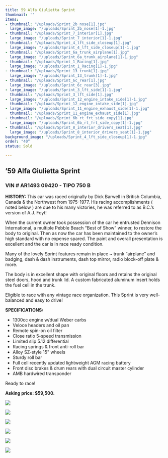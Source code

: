 ```yaml
---
title: 59 Alfa Giulietta Sprint
thumbnail: ''
items:
- thumbnail: "/uploads/Sprint_2b_nose[1].jpg"
  large_image: "/uploads/Sprint_2b_nose[1]-1.jpg"
- thumbnail: "/uploads/Sprint_7_interior[1].jpg"
  large_image: "/uploads/Sprint_7_interior[1]-1.jpg"
- thumbnail: "/uploads/Sprint_4_lft_side_closeup[1].jpg"
  large_image: "/uploads/Sprint_4_lft_side_closeup[1]-1.jpg"
- thumbnail: "/uploads/Sprint_6a_trunk_airplane[1].jpg"
  large_image: "/uploads/Sprint_6a_trunk_airplane[1]-1.jpg"
- thumbnail: "/uploads/Sprint_1_Racing[1].jpg"
  large_image: "/uploads/Sprint_1_Racing[1]-1.jpg"
- thumbnail: "/uploads/Sprint_13_trunk[1].jpg"
  large_image: "/uploads/Sprint_13_trunk[1]-1.jpg"
- thumbnail: "/uploads/Sprint_6c_rear[1].jpg"
  large_image: "/uploads/Sprint_6c_rear[3].jpg"
- large_image: "/uploads/Sprint_3_lft_side[1]-1.jpg"
  thumbnail: "/uploads/Sprint_3_lft_side[1].jpg"
- large_image: "/uploads/Sprint_12_engine_intake_side[1]-1.jpg"
  thumbnail: "/uploads/Sprint_12_engine_intake_side[1].jpg"
- large_image: "/uploads/Sprint_11_engine_exhaust_side[1]-1.jpg"
  thumbnail: "/uploads/Sprint_11_engine_exhaust_side[1].jpg"
- thumbnail: "/uploads/Sprint_6b_rt_frt_side_copy[1].jpg"
  large_image: "/uploads/Sprint_6b_rt_frt_side_copy[1]-1.jpg"
- thumbnail: "/uploads/Sprint_8_interior_drivers_seat[1].jpg"
  large_image: "/uploads/Sprint_8_interior_drivers_seat[1]-1.jpg"
background_image: "/uploads/Sprint_4_lft_side_closeup[1]-1.jpg"
order: "40"
status: Sold

---
```

## ’59  Alfa  Giulietta  Sprint

### VIN  #  AR1493  09420  -  TIPO  750  B

**HISTORY:** This car was raced originally by Dick Barwell in British Columbia, Canada & the Northwest from 1975-1977. His racing accomplishments ( noted below ) are due to his many victories, he was referred to as B.C.’s version of A.J. Foyt! 

When the current owner took possession of the car he entrusted Dennison International, a multiple Pebble Beach “Best of Show” winner, to restore the body to original. Then as now the car has been maintained to the owner’s high standard with no expense spared. The paint and overall presentation is excellent and the car is in race ready condition.

Many of the lovely Sprint features remain in place \~ trunk “airplane” and badging, dash & dash instruments, dash top mirror, radio block-off plate & more.

The body is in excellent shape with original floors and retains the original steel doors, hood and trunk lid. A custom fabricated aluminum insert holds the fuel cell in the trunk.

Eligible to race with any vintage race organization. This Sprint is very well-balanced and easy to drive!

**SPECIFICATIONS:**

* 1300cc engine w/dual Weber carbs
* Veloce headers and oil pan
* Remote spin-on oil filter
* Close ratio 5-speed transmission
* Limited slip 5.12 differential
* Racing springs & front anti-roll bar
* Alloy SZ-style 15" wheels
* Sturdy roll bar
* Full cell recently updated lightweight AGM racing battery
* Front disc brakes & drum rears with dual circuit master cylinder
* AMB hardwired transponder

Ready to race!

**Asking price: $59,500.**

![](https://res.cloudinary.com/wesedholm/image/upload/w_800/v1544390839/Rentals_On_Offer/Sprint/59_Sprint_Newspaper_article_1A_of.jpg)

![](https://res.cloudinary.com/wesedholm/image/upload/w_800/v1544390838/Rentals_On_Offer/Sprint/59_Sprint_Newspaper_Article_3_of_5.jpg)

![](https://res.cloudinary.com/wesedholm/image/upload/w_800/v1544390838/Rentals_On_Offer/Sprint/59_Sprint_Newspaper_Article_1_B_of_5.jpg)

![](https://res.cloudinary.com/wesedholm/image/upload/w_800/v1544390838/Rentals_On_Offer/Sprint/59_Sprint_Newspaper_Article_2_of_5.jpg)

![](https://res.cloudinary.com/wesedholm/image/upload/w_800/v1544390838/Rentals_On_Offer/Sprint/59_Sprint_Newspaper_article_4_of_5.jpg)

![](https://res.cloudinary.com/wesedholm/image/upload/w_800/v1544390838/Rentals_On_Offer/Sprint/Dick_Barwell_driver_profile_59_Sprint.jpg)